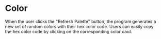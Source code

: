 # Color
 When the user clicks the "Refresh Palette" button, the program generates a new set of random colors with their hex color code. Users can easily copy the hex color code by clicking on the corresponding color card.
